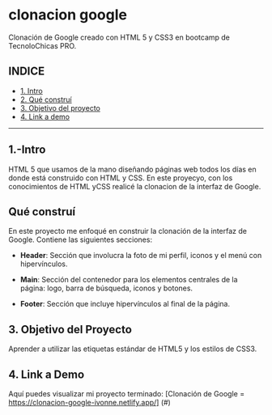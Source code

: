 # clonacion google
Clonación de Google creado con HTML 5 y CSS3 en bootcamp de TecnoloChicas PRO.


## **INDICE**
* [1. Intro](#)
* [2. Qué construí](#)
* [3. Objetivo del proyecto](#)
* [4. Link a demo](#)

****
 

## 1.-Intro

HTML 5 que usamos de la mano diseñando páginas web todos los días en donde está construido con HTML y CSS. En este proyecyo, con los conocimientos de HTML yCSS realicé la clonacion de la interfaz de Google.

## Qué construí

En este proyecto me enfoqué en construir la clonación de la interfaz de Google. Contiene las siguientes secciones:

* **Header**: Sección que involucra la foto de mi perfil, iconos y el menú con hipervínculos.

* **Main**: Sección del contenedor para los elementos centrales de la página: logo, barra de búsqueda, iconos y botones.

* **Footer**: Sección que incluye hipervínculos al final de la página.

## 3. Objetivo del Proyecto
Aprender a utilizar las etiquetas estándar de HTML5 y los estilos de CSS3.

## 4. Link a Demo
Aquí puedes visualizar mi proyecto terminado: [Clonación de Google = https://clonacion-google-ivonne.netlify.app/] (#)
